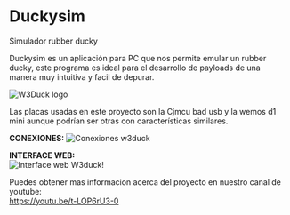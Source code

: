 # Duckysim
Simulador rubber ducky



Duckysim es un aplicación para PC que nos permite emular un rubber ducky, este programa es ideal para el desarrollo de payloads de una manera muy intuitiva y facil de depurar.

<img src="/W3Duck!/Logo.png" alt="W3Duck logo"/>

Las placas usadas en este proyecto son la Cjmcu bad usb y la wemos d1 mini aunque podrían ser otras con características similares.

**CONEXIONES:**
<img src="/W3Duck!/Conexiones.png" alt="Conexiones w3duck"/>





**INTERFACE WEB:**
<br>
<img src="/W3Duck!/interface_web1.png" alt="Interface web W3duck!"/>


Puedes obtener mas informacion acerca del proyecto en nuestro canal de youtube:
<br>
https://youtu.be/t-LOP6rU3-0
